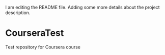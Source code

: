 I am editing the README file. Adding some more details about the project
description.
# CourseraTest
Test repository for Coursera course
